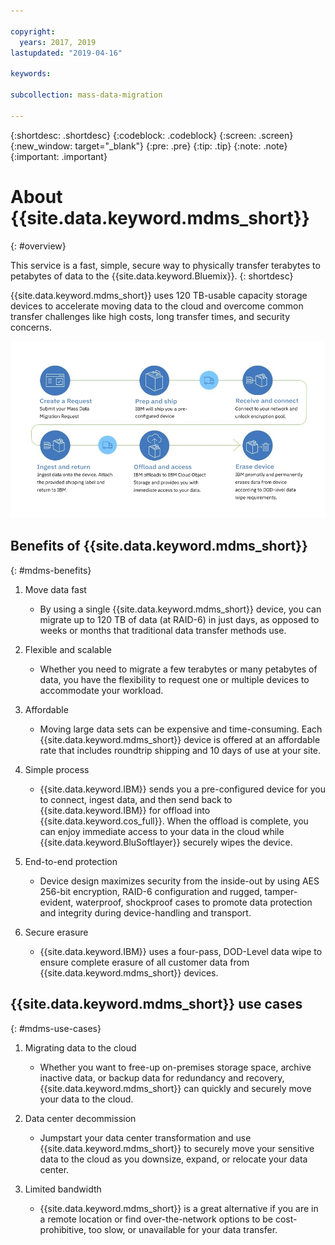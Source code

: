 ```yaml
---

copyright:
  years: 2017, 2019
lastupdated: "2019-04-16"

keywords:

subcollection: mass-data-migration

---
```


{:shortdesc: .shortdesc}
{:codeblock: .codeblock}
{:screen: .screen}
{:new_window: target="_blank"}
{:pre: .pre}
{:tip: .tip}
{:note: .note}
{:important: .important}


# About {{site.data.keyword.mdms_short}}
{: #overview}

This service is a fast, simple, secure way to physically transfer terabytes to petabytes of data to the {{site.data.keyword.Bluemix}}.
{: shortdesc}

{{site.data.keyword.mdms_short}} uses 120 TB-usable capacity storage devices to accelerate moving data to the cloud and overcome common transfer challenges like high costs, long transfer times, and security concerns.

![Mass Data Migration Process Flow](/images/MDMSWorkflow.png)

## Benefits of {{site.data.keyword.mdms_short}}
{: #mdms-benefits}

1. Move data fast
    - By using a single {{site.data.keyword.mdms_short}} device, you can migrate up to 120 TB of data (at RAID-6) in just days, as opposed to weeks or months that traditional data transfer methods use.

2. Flexible and scalable
    - Whether you need to migrate a few terabytes or many petabytes of data, you have the flexibility to request one or multiple devices to accommodate your workload.

3. Affordable
    - Moving large data sets can be expensive and time-consuming. Each {{site.data.keyword.mdms_short}} device is offered at an affordable rate that includes roundtrip shipping and 10 days of use at your site.

4. Simple process
    - {{site.data.keyword.IBM}} sends you a pre-configured device for you to connect, ingest data, and then send back to {{site.data.keyword.IBM}} for offload into {{site.data.keyword.cos_full}}. When the offload is complete, you can enjoy immediate access to your data in the cloud while {{site.data.keyword.BluSoftlayer}} securely wipes the device.

5. End-to-end protection
    - Device design maximizes security from the inside-out by using AES 256-bit encryption, RAID-6 configuration and rugged, tamper-evident, waterproof, shockproof cases to promote data protection and integrity during device-handling and transport.

6. Secure erasure
    - {{site.data.keyword.IBM}} uses a four-pass, DOD-Level data wipe to ensure complete erasure of all customer data from {{site.data.keyword.mdms_short}} devices.


## {{site.data.keyword.mdms_short}} use cases
{: #mdms-use-cases}

1. Migrating data to the cloud
    - Whether you want to free-up on-premises storage space, archive inactive data, or backup data for redundancy and recovery, {{site.data.keyword.mdms_short}} can quickly and securely move your data to the cloud.

2. Data center decommission
    - Jumpstart your data center transformation and use {{site.data.keyword.mdms_short}} to securely move your sensitive data to the cloud as you downsize, expand, or relocate your data center.

3. Limited bandwidth
    - {{site.data.keyword.mdms_short}} is a great alternative if you are in a remote location or find over-the-network options to be cost-prohibitive, too slow, or unavailable for your data transfer.
